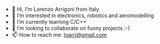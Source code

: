 - 👋 Hi, I’m Lorenzo Arrigoni from Italy
- 👀 I’m interested in electronics, robotics and aeromodelling
- 🌱 I’m currently learning C/C++
- 💞️ I’m looking to collaborate on funny projects :-)
- 📫 How to reach me: loarri@gmail.com
<!---
loarri/loarri is a ✨ special ✨ repository because its `README.md` (this file) appears on your GitHub profile.
You can click the Preview link to take a look at your changes.
--->
